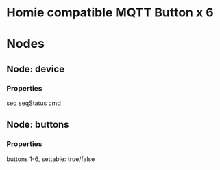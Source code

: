 # Homie compatible MQTT Button x 6

# Nodes
## Node: device
### Properties
seq
seqStatus
cmd 

## Node: buttons
### Properties
buttons 1-6, settable: true/false


